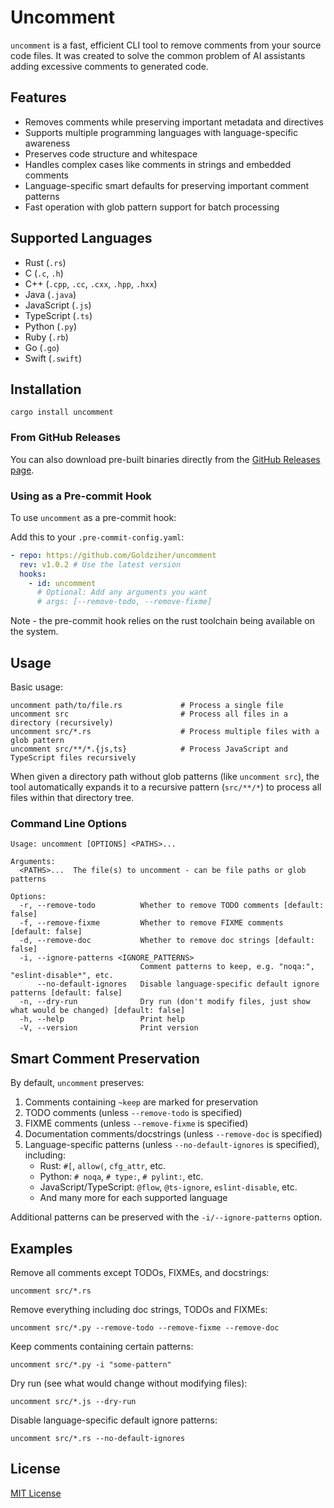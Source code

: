 # Uncomment

`uncomment` is a fast, efficient CLI tool to remove comments from your source code files.
It was created to solve the common problem of AI assistants adding excessive comments to generated code.

## Features

- Removes comments while preserving important metadata and directives
- Supports multiple programming languages with language-specific awareness
- Preserves code structure and whitespace
- Handles complex cases like comments in strings and embedded comments
- Language-specific smart defaults for preserving important comment patterns
- Fast operation with glob pattern support for batch processing

## Supported Languages

- Rust (`.rs`)
- C (`.c`, `.h`)
- C++ (`.cpp`, `.cc`, `.cxx`, `.hpp`, `.hxx`)
- Java (`.java`)
- JavaScript (`.js`)
- TypeScript (`.ts`)
- Python (`.py`)
- Ruby (`.rb`)
- Go (`.go`)
- Swift (`.swift`)

## Installation

```shell
cargo install uncomment
```

### From GitHub Releases

You can also download pre-built binaries directly from the [GitHub Releases page](https://github.com/Goldziher/uncomment/releases).

### Using as a Pre-commit Hook

To use `uncomment` as a pre-commit hook:

Add this to your `.pre-commit-config.yaml`:

```yaml
- repo: https://github.com/Goldziher/uncomment
  rev: v1.0.2 # Use the latest version
  hooks:
    - id: uncomment
      # Optional: Add any arguments you want
      # args: [--remove-todo, --remove-fixme]
```

Note - the pre-commit hook relies on the rust toolchain being available on the system.

## Usage

Basic usage:

```shell
uncomment path/to/file.rs             # Process a single file
uncomment src                         # Process all files in a directory (recursively)
uncomment src/*.rs                    # Process multiple files with a glob pattern
uncomment src/**/*.{js,ts}            # Process JavaScript and TypeScript files recursively
```

When given a directory path without glob patterns (like `uncomment src`), the tool automatically expands it to a recursive pattern (`src/**/*`) to process all files within that directory tree.

### Command Line Options

```shell
Usage: uncomment [OPTIONS] <PATHS>...

Arguments:
  <PATHS>...  The file(s) to uncomment - can be file paths or glob patterns

Options:
  -r, --remove-todo          Whether to remove TODO comments [default: false]
  -f, --remove-fixme         Whether to remove FIXME comments [default: false]
  -d, --remove-doc           Whether to remove doc strings [default: false]
  -i, --ignore-patterns <IGNORE_PATTERNS>
                             Comment patterns to keep, e.g. "noqa:", "eslint-disable*", etc.
      --no-default-ignores   Disable language-specific default ignore patterns [default: false]
  -n, --dry-run              Dry run (don't modify files, just show what would be changed) [default: false]
  -h, --help                 Print help
  -V, --version              Print version
```

## Smart Comment Preservation

By default, `uncomment` preserves:

1. Comments containing `~keep` are marked for preservation
2. TODO comments (unless `--remove-todo` is specified)
3. FIXME comments (unless `--remove-fixme` is specified)
4. Documentation comments/docstrings (unless `--remove-doc` is specified)
5. Language-specific patterns (unless `--no-default-ignores` is specified), including:
   - Rust: `#[`, `allow(`, `cfg_attr`, etc.
   - Python: `# noqa`, `# type:`, `# pylint:`, etc.
   - JavaScript/TypeScript: `@flow`, `@ts-ignore`, `eslint-disable`, etc.
   - And many more for each supported language

Additional patterns can be preserved with the `-i/--ignore-patterns` option.

## Examples

Remove all comments except TODOs, FIXMEs, and docstrings:

```shell
uncomment src/*.rs
```

Remove everything including doc strings, TODOs and FIXMEs:

```shell
uncomment src/*.py --remove-todo --remove-fixme --remove-doc
```

Keep comments containing certain patterns:

```shell
uncomment src/*.py -i "some-pattern"
```

Dry run (see what would change without modifying files):

```shell
uncomment src/*.js --dry-run
```

Disable language-specific default ignore patterns:

```shell
uncomment src/*.rs --no-default-ignores
```

## License

[MIT License](LICENSE)
